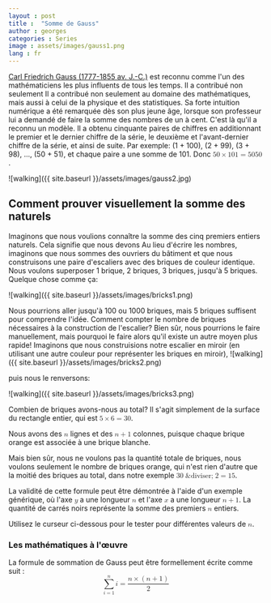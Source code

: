 ```yaml
---
layout : post
title :  "Somme de Gauss"
author : georges
categories : Series
image : assets/images/gauss1.png
lang : fr
---
```

[Carl Friedrich Gauss (1777-1855 av. J.-C.)](https://fr.wikipedia.org/wiki/Carl_Friedrich_Gauss) est reconnu comme l'un des mathématiciens les plus influents de tous les temps. Il a contribué non seulement 
Il a contribué non seulement au domaine des mathématiques, mais aussi à celui de la physique et des statistiques. Sa forte intuition numérique a été remarquée dès son plus jeune âge, lorsque son professeur lui a demandé de faire la somme des nombres de un à cent. C'est là qu'il a reconnu un modèle.
Il a obtenu cinquante paires de chiffres en additionnant le premier et le dernier chiffre de la série, le deuxième et l'avant-dernier chiffre de la série, et ainsi de suite. 
Par exemple: (1 + 100), (2 + 99), (3 + 98), ..., (50 + 51), et chaque paire a une somme de 101. Donc <math display="inline"> <mrow> <mn>50</mn> <mo>&times;</mo> <mn>101</mn> <mo>=</mo> <mn>5050</mn> </mrow> </math>.

![walking]({{ site.baseurl }}/assets/images/gauss2.jpg)

## Comment prouver visuellement la somme des naturels

Imaginons que nous voulions connaître la somme des cinq premiers entiers naturels. Cela signifie que nous devons
Au lieu d'écrire les nombres, imaginons que nous sommes des ouvriers du bâtiment et que nous construisons une paire d'escaliers avec des briques de couleur identique. 
Nous voulons superposer 1 brique, 2 briques, 3 briques, jusqu'à 5 briques. Quelque chose comme ça:

![walking]({{ site.baseurl }}/assets/images/bricks1.png)


Nous pourrions aller jusqu'à 100 ou 1000 briques, mais 5 briques suffisent pour comprendre l'idée. Comment compter le nombre de briques nécessaires à la construction de l'escalier?
Bien sûr, nous pourrions le faire manuellement, mais pourquoi le faire alors qu'il existe un autre moyen plus rapide!
Imaginons que nous construisions notre escalier en miroir (en utilisant une autre couleur pour représenter les briques en miroir),
![walking]({{ site.baseurl }}/assets/images/bricks2.png)

puis nous le renversons:

![walking]({{ site.baseurl }}/assets/images/bricks3.png)

Combien de briques avons-nous au total? Il s'agit simplement de la surface du rectangle entier,
qui est <math display="inline"><mn>5</mn><mo>&times;</mo><mn>6</mn><mo>=</mo><mn>30</mn></math>.

Nous avons des <math display="inline"><mi>n</mi></math> lignes et des <math display="inline"><mi>n</mi><mo>+</mo><mn>1</mn></math> colonnes, puisque chaque brique orange est associée à une brique blanche.


Mais bien sûr, nous ne voulons pas la quantité totale de briques, nous voulons seulement le nombre de briques orange, qui n'est rien d'autre que la moitié des briques au total, dans notre exemple <math display="inline"><mn>30</mn><mo>&diviser;</mo><mn>2</mn><mo>=</mo><mn>15</mn></math>.

La validité de cette formule peut être démontrée à l'aide d'un exemple générique, où l'axe <math display="inline"><mi>y</mi></math> a une longueur <math display="inline"><mi>n</mi></math> et l'axe <math display="inline"><mi>x</mi></math> a une longueur <math display="inline"><mi>n</mi><mo>+</mo><mn>1</mn></math>. La quantité de carrés noirs représente la somme des premiers <math display="inline"><mi>n</mi></math> entiers.


Utilisez le curseur ci-dessous pour le tester pour différentes valeurs de <math display="inline"><mi>n</mi></math>.

<div id="observablehq-ab34f0a5">
  <div class="observablehq-viewof-count"></div>
  <div class="observablehq-viewof-test2"></div>
</div>
<script type="module">
  import {Runtime, Inspector} from "https://cdn.jsdelivr.net/npm/@observablehq/runtime@4/dist/runtime.js";
  import define from "https://api.observablehq.com/@864af2bf64442aa6/grid-inputs.js?v=3";
  (new Runtime).module(define, name => {
    if (name === "viewof count") return Inspector.into("#observablehq-ab34f0a5 .observablehq-viewof-count")();
    if (name === "viewof test2") return Inspector.into("#observablehq-ab34f0a5 .observablehq-viewof-test2")();
  });
</script>

### Les mathématiques à l'œuvre
La formule de sommation de Gauss peut être formellement écrite comme suit :
<math display="block" xmlns="http://www.w3.org/1998/Math/MathML">
  <mrow>
    <munderover>
      <mo>∑</mo>
      <mrow>
        <mi>i</mi>
        <mo>=</mo>
        <mn>1</mn>
      </mrow>
      <mi>n</mi>
    </munderover>
    <mi>i</mi>
    <mo>=</mo>
    <mfrac>
      <mrow>
        <mi>n</mi>
        <mo>&times;</mo>
        <mrow>
          <mo stretchy="true" form="prefix">(</mo>
          <mi>n</mi>
          <mo>+</mo>
          <mn>1</mn>
          <mo stretchy="true" form="postfix">)</mo>
        </mrow>
      </mrow>
      <mn>2</mn>
    </mfrac>
  </mrow>
</math>

